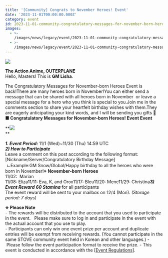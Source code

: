 ```yaml
---
title: '[Community] Congrats to November Heroes! Event'
date: '2023-11-01T00:00:00.000Z'
category: event
id: 2023-11-01-community-congratulatory-messages-for-november-born-heroes-event
images:
  - >-
    /images/news/legacy/event/2023-11-01-community-congratulatory-messages-for-november-born-heroes-event/464b5e397c964ef08d348025f9d69028.webp
  - >-
    /images/news/legacy/event/2023-11-01-community-congratulatory-messages-for-november-born-heroes-event/43b23f2bab764011994d6230ddbfc2ce.webp
---
```


![](/images/news/legacy/event/2023-11-01-community-congratulatory-messages-for-november-born-heroes-event/464b5e397c964ef08d348025f9d69028.webp)  
  
**The Action Anime, OUTERPLANE**  
Hello, Masters! This is **GM Lisha**.  
  
The Congratulatory Messages for November-born Heroes Event is back!There are many heroes born in November!You can either send a message that can be shared with all heroes born in November  or leave a special message for a hero who you think is special to you.Join me in the comments section to share your heartfelt birthday wishes with them.They are eagerly anticipating your kind words, and I will be sending you gifts 🎁**■ Congratulatory Messages for November-born Heroes! Event Event**  
  
**![](/images/news/legacy/event/2023-11-01-community-congratulatory-messages-for-november-born-heroes-event/43b23f2bab764011994d6230ddbfc2ce.webp)  
**  
  
***1\. Event Period:*** 11/1 (Wed)~11/30 (Thu) 14:59 UTC  
***2) How to Participate***  
Leave a comment on this post according to the following format: \[Nickname/Server/Congratulatory Birthday Message\]  
 ㄴExample:GM Snow/Global/Happy birthday to all the heroes who were born in November!※ **November-born Heroes**  
11/02:  Marian  
11/08: Eliza11/11: Eva, K, and Orox11/17: Bleu11/20: Mene11/29: Christina***3) Event Reward*** ***60 Stamina*** for all participants  
The event reward will be sent to your mailbox on 12/4 (Mon). *(Storage period: 7 days)*  
  
**※ Please Note**  
\- The rewards will be distributed to the account that you used to participate in the event.   Please make sure to log in and participate in the event with the actual account that you use to play.  
\- Participants can only win one event prize per account and duplicate entries will be exempt from receiving rewards. (You cannot participate in the same STOVE community event held in Korean and other languages.) - Please follow the event participation format to receive the prize. - This event is conducted in accordance with the \[[Event Regulations](https://www.smilegatemegaport.com/terms/index?gameType=MOBILE&termsType=8&langCode=ko)\].
